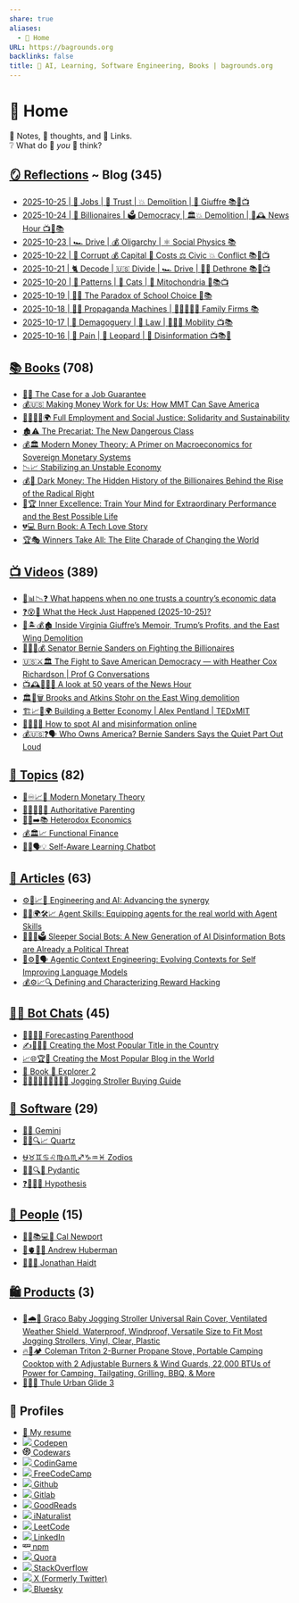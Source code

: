 ```yaml
---
share: true
aliases:
  - 🏡 Home
URL: https://bagrounds.org
backlinks: false
title: 🌌 AI, Learning, Software Engineering, Books | bagrounds.org
---
```

# 🏡 Home  
📑 Notes, 💭 thoughts, and 🔗 Links.  
❔ What do 🫵 _you_ 🤔 think?  
  
## [🪞 Reflections](./reflections/index.md) ~ Blog (345)  
- [2025-10-25 | 💼 Jobs | 🤝 Trust | 💥 Demolition | 📖 Giuffre 📚📰📺](./reflections/2025-10-25.md)  
- [2025-10-24 | 🤑 Billionaires | 🗳️ Democracy | 🏛️💥 Demolition | 📰🕰️ News Hour 📺📰📚](./reflections/2025-10-24.md)  
- [2025-10-23 | 🏎️ Drive | 💰 Oligarchy | ⚛️ Social Physics 📚](./reflections/2025-10-23.md)  
- [2025-10-22 | 👹 Corrupt 💰 Capital 💸 Costs ⚖️ Civic 💥 Conflict 📚📰📺](./reflections/2025-10-22.md)  
- [2025-10-21 | 🐈 Decode | 🇺🇸 Divide | 🏎️ Drive | 🚫👑 Dethrone 📚📰📺](./reflections/2025-10-21.md)  
- [2025-10-20 | 🐆 Patterns | 🐾 Cats | 🔋 Mitochondria 📄📚📺](./reflections/2025-10-20.md)  
- [2025-10-19 | 🏫💸 The Paradox of School Choice 📰📚](./reflections/2025-10-19.md)  
- [2025-10-18 | 🤖📣 Propaganda Machines | 🧑‍🧑‍🧒‍🧒🏢 Family Firms 📚](./reflections/2025-10-18.md)  
- [2025-10-17 | 🤥 Demagoguery | 📜 Law | 🤸🏼‍♀️ Mobility 📺📚](./reflections/2025-10-17.md)  
- [2025-10-16 | 🤕 Pain | 🐆 Leopard | 🤖 Disinformation 📺📚📄](./reflections/2025-10-16.md)  
  
  
## [📚 Books](./books/index.md) (708)  
- [💼✅ The Case for a Job Guarantee](./books/the-case-for-a-job-guarantee.md)  
- [💰🇺🇸 Making Money Work for Us: How MMT Can Save America](./books/making-money-work-for-us-how-mmt-can-save-america.md)  
- [🧑‍🤝‍🧑✅🌍 Full Employment and Social Justice: Solidarity and Sustainability](./books/full-employment-and-social-justice-solidarity-and-sustainability.md)  
- [🏚️⚠️ The Precariat: The New Dangerous Class](./books/the-precariat-the-new-dangerous-class.md)  
- [💰🏛️ Modern Money Theory: A Primer on Macroeconomics for Sovereign Monetary Systems](./books/modern-money-theory-a-primer-on-macroeconomics-for-sovereign-monetary-systems.md)  
- [📉📈 Stabilizing an Unstable Economy](./books/stabilizing-an-unstable-economy.md)  
- [💰🤫 Dark Money: The Hidden History of the Billionaires Behind the Rise of the Radical Right](./books/dark-money-the-hidden-history-of-the-billionaires-behind-the-rise-of-the-radical-right.md)  
- [🧠🏆 Inner Excellence: Train Your Mind for Extraordinary Performance and the Best Possible Life](./books/inner-excellence-train-your-mind-for-extraordinary-performance-and-the-best-possible-life.md)  
- [💔💻 Burn Book: A Tech Love Story](./books/burn-book-a-tech-love-story.md)  
- [🏆🎭 Winners Take All: The Elite Charade of Changing the World](./books/winners-take-all-the-elite-charade-of-changing-the-world.md)  
  
  
## [📺 Videos](./videos/index.md) (389)  
- [🤔📊📉❓ What happens when no one trusts a country’s economic data](./videos/what-happens-when-no-one-trusts-a-countrys-economic-data.md)  
- [❓😵🤯 What the Heck Just Happened (2025-10-25)?](./videos/what-the-heck-just-happened-2025-10-25.md)  
- [👧🏝️💰🏚️ Inside Virginia Giuffre’s Memoir, Trump’s Profits, and the East Wing Demolition](./videos/inside-virginia-giuffres-memoir-trumps-profits-and-the-east-wing-demolition.md)  
- [👨‍🦳🆚💰 Senator Bernie Sanders on Fighting the Billionaires](./videos/senator-bernie-sanders-on-fighting-the-billionaires.md)  
- [🇺🇸⚔️🏛️ The Fight to Save American Democracy — with Heather Cox Richardson | Prof G Conversations](./videos/the-fight-to-save-american-democracy-with-heather-cox-richardson-prof-g-conversations.md)  
- [📺🕰️📰🎂🎉 A look at 50 years of the News Hour](./videos/a-look-at-50-years-of-the-news-hour.md)  
- [🏛️🔨🗑️ Brooks and Atkins Stohr on the East Wing demolition](./videos/brooks-and-atkins-stohr-on-the-east-wing-demolition.md)  
- [🏗️📈🤝🌍 Building a Better Economy | Alex Pentland | TEDxMIT](./videos/building-a-better-economy-alex-pentland-tedxmit.md)  
- [🤖👀❌📰 How to spot AI and misinformation online](./videos/how-to-spot-ai-and-misinformation-online.md)  
- [💰🇺🇸❓🗣️ Who Owns America? Bernie Sanders Says the Quiet Part Out Loud](./videos/who-owns-america-bernie-sanders-says-the-quiet-part-out-loud.md)  
  
  
## [🌌 Topics](./topics/index.md) (82)  
- [🏦♾️📈💸 Modern Monetary Theory](./topics/modern-monetary-theory.md)  
- [👨‍👩‍👦🧭🤝 Authoritative Parenting](./topics/authoritative-parenting.md)  
- [🤔🚫➡️📚 Heterodox Economics](./topics/heterodox-economics.md)  
- [💰🏛️📈 Functional Finance](./topics/functional-finance.md)  
- [🧠🤖🗣️💡 Self-Aware Learning Chatbot](./topics/self-aware-learning-chatbot.md)  
  
  
## [📄  Articles](./articles/index.md) (63)  
- [⚙️🤖📈🤝 Engineering and AI: Advancing the synergy](./articles/engineering-and-ai-advancing-the-synergy.md)  
- [🧑‍🏫🌍🛠️📈 Agent Skills: Equipping agents for the real world with Agent Skills](./articles/equipping-agents-for-the-real-world-with-agent-skills.md)  
- [🤖😴📢🗳️ Sleeper Social Bots: A New Generation of AI Disinformation Bots are Already a Political Threat](./articles/sleeper-social-bots-a-new-generation-of-ai-disinformation-bots-are-already-a-political-threat.md)  
- [🤖⚙️🔄🗣️ Agentic Context Engineering: Evolving Contexts for Self Improving Language Models](./articles/agentic-context-engineering-evolving-contexts-for-self-improving-language-models.md)  
- [💰⚙️📈🔍 Defining and Characterizing Reward Hacking](./articles/defining-and-characterizing-reward-hacking.md)  
  
  
## [🤖💬 Bot Chats](./bot-chats/index.md) (45)  
- [🤰⏰👶🔮 Forecasting Parenthood](./bot-chats/forecasting-parenthood.md)  
- [✍️🥇🇺🇸 Creating the Most Popular Title in the Country](./bot-chats/creating-the-most-popular-title-in-the-country.md)  
- [📈🌐🏆📢 Creating the Most Popular Blog in the World](./bot-chats/creating-the-most-popular-blog-in-the-world.md)  
- [📖 Book 🧭 Explorer 2](./bot-chats/book-explorer-2.md)  
- [👶🏼🛒🏃🏼‍♀️🦮💲🦮 Jogging Stroller Buying Guide](./bot-chats/jogging-stroller-buying-guide.md)  
  
  
## [💾 Software](./software/index.md) (29)  
- [🤖♊ Gemini](./software/gemini.md)  
- [💎🔬🔍📈 Quartz](./software/quartz.md)  
- [⛎♉️♊️♋️♌️♍️♎️♏️♐️♑️♒️♓️ Zodios](./software/zodios.md)  
- [🐍📜🔍✅ Pydantic](./software/pydantic.md)  
- [❓🧪✅🤔 Hypothesis](./software/hypothesis.md)  
  
  
## [👥 People](./people/index.md) (15)  
- [👨‍🏫📚💻🤔 Cal Newport](./people/cal-newport.md)  
- [🧠🫀👀🔬 Andrew Huberman](./people/andrew-huberman.md)  
- [🧠🤝🐘 Jonathan Haidt](./people/jonathan-haidt.md)  
  
  
## [🛍️ Products](./products/index.md) (3)  
- [👶🌧️💨 Graco Baby Jogging Stroller Universal Rain Cover, Ventilated Weather Shield, Waterproof, Windproof, Versatile Size to Fit Most Jogging Strollers, Vinyl, Clear, Plastic](./products/graco-baby-jogging-stroller-universal-rain-cover-ventilated-weather-shield-waterproof-windproof-versatile-size-to-fit-most-jogging-strollers-vinyl-clear-plastic.md)  
- [🔥💨🏕️ Coleman Triton 2-Burner Propane Stove, Portable Camping Cooktop with 2 Adjustable Burners & Wind Guards, 22,000 BTUs of Power for Camping, Tailgating, Grilling, BBQ, & More](./products/coleman-triton-2-burner-propane-stove-portable-camping-cooktop-with-2-adjustable-burners-wind-guards-22000-btus-of-power-for-camping-tailgating-grilling-bbq-more.md)  
- [👶🏃🌆 Thule Urban Glide 3](./products/thule-urban-glide-3.md)  
  
  
## 🔗 Profiles  
- [📄 My resume](./topics/my-resume.md)  
- <a href="https://codepen.io/bagrounds"><img style="height:1em; margin:0;" src="https://simpleicons.org/icons/codepen.svg"/> Codepen</a>  
- <a href="https://www.codewars.com/users/bagrounds"><img style="height:1em; margin:0;" src="https://raw.githubusercontent.com/bagrounds/icons/master/codewars.svg"/> Codewars</a>  
- <a href="https://www.codingame.com/profile/0d172b10ecb72b81c2bb2646e8be9d8a8930706"><img style="height:1em; margin:0;" src="https://simpleicons.org/icons/codingame.svg"/> CodinGame</a>  
- <a href="https://freecodecamp.com/bagrounds"><img style="height:1em; margin:0;" src="https://simpleicons.org/icons/freecodecamp.svg"/> FreeCodeCamp</a>  
- <a href="https://github.com/bagrounds"><img style="height:1em; margin:0;" src="https://simpleicons.org/icons/github.svg"/> Github</a>  
- <a href="https://gitlab.com/bagrounds"><img style="height:1em; margin:0;" src="https://simpleicons.org/icons/gitlab.svg"/> Gitlab</a>  
- <a href="https://goodreads.com/bagrounds"><img style="height:1em; margin:0;" src="https://simpleicons.org/icons/goodreads.svg"/> GoodReads</a>  
- <a href="https://www.inaturalist.org/people/8822063"><img style="height:1em; margin:0;" src="https://www.svgrepo.com/show/517036/inaturalist.svg"/> iNaturalist</a>  
- <a href="https://leetcode.com/u/bagrounds"><img style="height:1em; margin:0;" src="https://simpleicons.org/icons/leetcode.svg"/> LeetCode</a>  
- <a href="https://linkedin.com/in/bagrounds"><img style="height:1em; margin:0;" src="https://www.svgrepo.com/show/157006/linkedin.svg"/> LinkedIn</a>  
- <a href="https://www.npmjs.com/~bagrounds"><img style="height:1em; margin:0;" src="https://raw.githubusercontent.com/bagrounds/icons/master/npm.svg"/> npm</a>  
- <a href="https://www.quora.com/profile/Bryan-Grounds"><img style="height:1em; margin:0;" src="https://simpleicons.org/icons/quora.svg"/> Quora</a>  
- <a href="http://stackoverflow.com/users/2081363/bagrounds"><img style="height:1em; margin:0;" src="https://simpleicons.org/icons/stackoverflow.svg"/> StackOverflow</a>  
- <a href="https://twitter.com/bagrounds"><img style="height:1em; margin:0;" src="https://simpleicons.org/icons/x.svg"/> X (Formerly Twitter)</a>  
- <a href="https://bsky.app/profile/bagrounds.bsky.social"><img style="height:1em; margin:0;" src="https://simpleicons.org/icons/bluesky.svg"/> Bluesky</a>